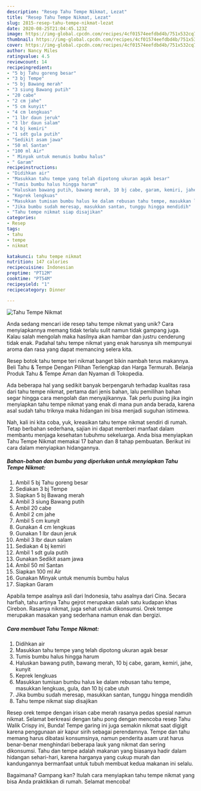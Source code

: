 ```yaml
---
description: "Resep Tahu Tempe Nikmat, Lezat"
title: "Resep Tahu Tempe Nikmat, Lezat"
slug: 2815-resep-tahu-tempe-nikmat-lezat
date: 2020-08-25T21:04:45.123Z
image: https://img-global.cpcdn.com/recipes/4cf01574eefdbd4b/751x532cq70/tahu-tempe-nikmat-foto-resep-utama.jpg
thumbnail: https://img-global.cpcdn.com/recipes/4cf01574eefdbd4b/751x532cq70/tahu-tempe-nikmat-foto-resep-utama.jpg
cover: https://img-global.cpcdn.com/recipes/4cf01574eefdbd4b/751x532cq70/tahu-tempe-nikmat-foto-resep-utama.jpg
author: Nancy Miles
ratingvalue: 4.5
reviewcount: 14
recipeingredient:
- "5 bj Tahu goreng besar"
- "3 bj Tempe"
- "5 bj Bawang merah"
- "3 siung Bawang putih"
- "20 cabe"
- "2 cm jahe"
- "5 cm kunyit"
- "4 cm lengkuas"
- "1 lbr daun jeruk"
- "3 lbr daun salam"
- "4 bj kemiri"
- "1 sdt gula putih"
- "Sedikit asam jawa"
- "50 ml Santan"
- "100 ml Air"
- " Minyak untuk menumis bumbu halus"
- " Garam"
recipeinstructions:
- "Didihkan air"
- "Masukkan tahu tempe yang telah dipotong ukuran agak besar"
- "Tumis bumbu halus hingga harum"
- "Haluskan bawang putih, bawang merah, 10 bj cabe, garam, kemiri, jahe, kunyit"
- "Keprek lengkuas"
- "Masukkan tumisan bumbu halus ke dalam rebusan tahu tempe, masukkan lengkuas, gula, dan 10 bj cabe utuh"
- "Jika bumbu sudah meresap, masukkan santan, tunggu hingga mendidih"
- "Tahu tempe nikmat siap disajikan"
categories:
- Resep
tags:
- tahu
- tempe
- nikmat

katakunci: tahu tempe nikmat 
nutrition: 147 calories
recipecuisine: Indonesian
preptime: "PT12M"
cooktime: "PT54M"
recipeyield: "1"
recipecategory: Dinner

---
```



![Tahu Tempe Nikmat](https://img-global.cpcdn.com/recipes/4cf01574eefdbd4b/751x532cq70/tahu-tempe-nikmat-foto-resep-utama.jpg)

Anda sedang mencari ide resep tahu tempe nikmat yang unik? Cara menyiapkannya memang tidak terlalu sulit namun tidak gampang juga. Kalau salah mengolah maka hasilnya akan hambar dan justru cenderung tidak enak. Padahal tahu tempe nikmat yang enak harusnya sih mempunyai aroma dan rasa yang dapat memancing selera kita.

Resep botok tahu tempe teri nikmat banget bikin nambah terus makannya. Beli Tahu &amp; Tempe Dengan Pilihan Terlengkap dan Harga Termurah. Belanja Produk Tahu &amp; Tempe Aman dan Nyaman di Tokopedia.

Ada beberapa hal yang sedikit banyak berpengaruh terhadap kualitas rasa dari tahu tempe nikmat, pertama dari jenis bahan, lalu pemilihan bahan segar hingga cara mengolah dan menyajikannya. Tak perlu pusing jika ingin menyiapkan tahu tempe nikmat yang enak di mana pun anda berada, karena asal sudah tahu triknya maka hidangan ini bisa menjadi suguhan istimewa.


Nah, kali ini kita coba, yuk, kreasikan tahu tempe nikmat sendiri di rumah. Tetap berbahan sederhana, sajian ini dapat memberi manfaat dalam membantu menjaga kesehatan tubuhmu sekeluarga. Anda bisa menyiapkan Tahu Tempe Nikmat memakai 17 bahan dan 8 tahap pembuatan. Berikut ini cara dalam menyiapkan hidangannya.

<!--inarticleads1-->

##### Bahan-bahan dan bumbu yang diperlukan untuk menyiapkan Tahu Tempe Nikmat:

1. Ambil 5 bj Tahu goreng besar
1. Sediakan 3 bj Tempe
1. Siapkan 5 bj Bawang merah
1. Ambil 3 siung Bawang putih
1. Ambil 20 cabe
1. Ambil 2 cm jahe
1. Ambil 5 cm kunyit
1. Gunakan 4 cm lengkuas
1. Gunakan 1 lbr daun jeruk
1. Ambil 3 lbr daun salam
1. Sediakan 4 bj kemiri
1. Ambil 1 sdt gula putih
1. Gunakan Sedikit asam jawa
1. Ambil 50 ml Santan
1. Siapkan 100 ml Air
1. Gunakan  Minyak untuk menumis bumbu halus
1. Siapkan  Garam


Apabila tempe asalnya asli dari Indonesia, tahu asalnya dari Cina. Secara harfiah, tahu artinya Tahu gejrot merupakan salah satu kudapan khas Cirebon. Rasanya nikmat, juga sehat untuk dikonsumsi. Orek tempe merupakan masakan yang sederhana namun enak dan bergizi. 

<!--inarticleads2-->

##### Cara membuat Tahu Tempe Nikmat:

1. Didihkan air
1. Masukkan tahu tempe yang telah dipotong ukuran agak besar
1. Tumis bumbu halus hingga harum
1. Haluskan bawang putih, bawang merah, 10 bj cabe, garam, kemiri, jahe, kunyit
1. Keprek lengkuas
1. Masukkan tumisan bumbu halus ke dalam rebusan tahu tempe, masukkan lengkuas, gula, dan 10 bj cabe utuh
1. Jika bumbu sudah meresap, masukkan santan, tunggu hingga mendidih
1. Tahu tempe nikmat siap disajikan


Resep orek tempe dengan irisan cabe merah rasanya pedas spesial namun nikmat. Selamat berkreasi dengan tahu pong dengan mencoba resep Tahu Walik Crispy ini, Bunda! Tempe garing ini juga semakin nikmat saat digigit karena penggunaan air kapur sirih sebagai perendamnya. Tempe dan tahu memang harus dibatasi konsumsinya, namun penderita asam urat harus benar-benar menghindari beberapa lauk yang nikmat dan sering dikonsumsi. Tahu dan tempe adalah makanan yang biasanya hadir dalam hidangan sehari-hari, karena harganya yang cukup murah dan kandungannya bermanfaat untuk tubuh membuat kedua makanan ini selalu. 

Bagaimana? Gampang kan? Itulah cara menyiapkan tahu tempe nikmat yang bisa Anda praktikkan di rumah. Selamat mencoba!
